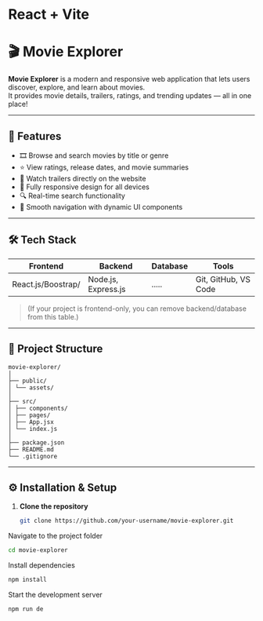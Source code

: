 # React + Vite

# 🎬 Movie Explorer

**Movie Explorer** is a modern and responsive web application that lets users discover, explore, and learn about movies.  
It provides movie details, trailers, ratings, and trending updates — all in one place!

---

## 🚀 Features

- 🎞️ Browse and search movies by title or genre  
- ⭐ View ratings, release dates, and movie summaries  
- 🎥 Watch trailers directly on the website  
- 📱 Fully responsive design for all devices  
- 🔍 Real-time search functionality  
- 🧠 Smooth navigation with dynamic UI components  

---

## 🛠️ Tech Stack

| Frontend | Backend | Database | Tools |
|-----------|----------|-----------|--------|
|  React.js/Boostrap/ | Node.js, Express.js | ..... | Git, GitHub, VS Code |

> (If your project is frontend-only, you can remove backend/database from this table.)

---

## 📂 Project Structure


```
movie-explorer/
│
├── public/
│ └── assets/
│
├── src/
│ ├── components/
│ ├── pages/
│ ├── App.jsx
│ └── index.js
│
├── package.json
├── README.md
└── .gitignore
```


---

## ⚙️ Installation & Setup

1. **Clone the repository**
   ```bash
   git clone https://github.com/your-username/movie-explorer.git
Navigate to the project folder
```bash
cd movie-explorer
```

Install dependencies


```bash
npm install
```


Start the development server

```bash
npm run de
